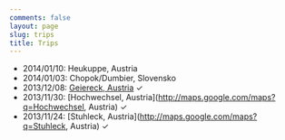 ```yaml
---
comments: false
layout: page
slug: trips
title: Trips
---
```


 - 2014/01/10: Heukuppe, Austria
 - 2014/01/03: Chopok/Dumbier, Slovensko
 - 2013/12/08: [Geiereck, Austria](http://www.bergfex.at/#/sommer/steiermark/touren/schneeschuh/8343,vom-hauereck-zur-pretul/) ✓
 - 2013/11/30: [Hochwechsel, Austria](http://maps.google.com/maps?q=Hochwechsel, Austria) ✓
 - 2013/11/24: [Stuhleck, Austria](http://maps.google.com/maps?q=Stuhleck, Austria) ✓


